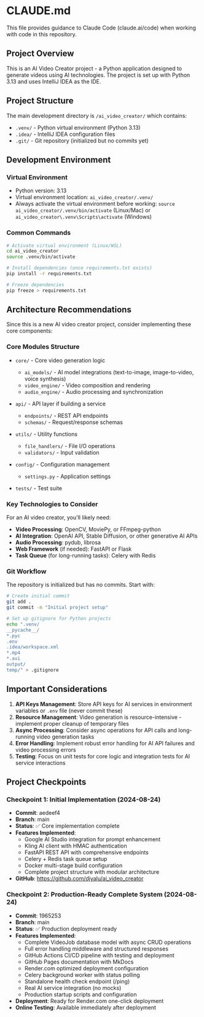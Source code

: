 # CLAUDE.md

This file provides guidance to Claude Code (claude.ai/code) when working with code in this repository.

## Project Overview

This is an AI Video Creator project - a Python application designed to generate videos using AI technologies. The project is set up with Python 3.13 and uses IntelliJ IDEA as the IDE.

## Project Structure

The main development directory is `/ai_video_creator/` which contains:
- `.venv/` - Python virtual environment (Python 3.13)
- `.idea/` - IntelliJ IDEA configuration files
- `.git/` - Git repository (initialized but no commits yet)

## Development Environment

### Virtual Environment
- Python version: 3.13
- Virtual environment location: `ai_video_creator/.venv/`
- Always activate the virtual environment before working: `source ai_video_creator/.venv/bin/activate` (Linux/Mac) or `ai_video_creator\.venv\Scripts\activate` (Windows)

### Common Commands

```bash
# Activate virtual environment (Linux/WSL)
cd ai_video_creator
source .venv/bin/activate

# Install dependencies (once requirements.txt exists)
pip install -r requirements.txt

# Freeze dependencies
pip freeze > requirements.txt
```

## Architecture Recommendations

Since this is a new AI video creator project, consider implementing these core components:

### Core Modules Structure
- `core/` - Core video generation logic
  - `ai_models/` - AI model integrations (text-to-image, image-to-video, voice synthesis)
  - `video_engine/` - Video composition and rendering
  - `audio_engine/` - Audio processing and synchronization
  
- `api/` - API layer if building a service
  - `endpoints/` - REST API endpoints
  - `schemas/` - Request/response schemas
  
- `utils/` - Utility functions
  - `file_handlers/` - File I/O operations
  - `validators/` - Input validation
  
- `config/` - Configuration management
  - `settings.py` - Application settings
  
- `tests/` - Test suite

### Key Technologies to Consider

For an AI video creator, you'll likely need:
- **Video Processing**: OpenCV, MoviePy, or FFmpeg-python
- **AI Integration**: OpenAI API, Stable Diffusion, or other generative AI APIs
- **Audio Processing**: pydub, librosa
- **Web Framework** (if needed): FastAPI or Flask
- **Task Queue** (for long-running tasks): Celery with Redis

### Git Workflow

The repository is initialized but has no commits. Start with:
```bash
# Create initial commit
git add .
git commit -m "Initial project setup"

# Set up gitignore for Python projects
echo ".venv/
__pycache__/
*.pyc
.env
.idea/workspace.xml
*.mp4
*.avi
output/
temp/" > .gitignore
```

## Important Considerations

1. **API Keys Management**: Store API keys for AI services in environment variables or `.env` file (never commit these)
2. **Resource Management**: Video generation is resource-intensive - implement proper cleanup of temporary files
3. **Async Processing**: Consider async operations for API calls and long-running video generation tasks
4. **Error Handling**: Implement robust error handling for AI API failures and video processing errors
5. **Testing**: Focus on unit tests for core logic and integration tests for AI service interactions

## Project Checkpoints

### Checkpoint 1: Initial Implementation (2024-08-24)
- **Commit**: aedeef4
- **Branch**: main
- **Status**: ✅ Core implementation complete
- **Features Implemented**:
  - Google AI Studio integration for prompt enhancement
  - Kling AI client with HMAC authentication
  - FastAPI REST API with comprehensive endpoints
  - Celery + Redis task queue setup
  - Docker multi-stage build configuration
  - Complete project structure with modular architecture
- **GitHub**: https://github.com/djyalu/ai_video_creator

### Checkpoint 2: Production-Ready Complete System (2024-08-24)
- **Commit**: 1965253
- **Branch**: main  
- **Status**: ✅ Production deployment ready
- **Features Implemented**:
  - Complete VideoJob database model with async CRUD operations
  - Full error handling middleware and structured responses
  - GitHub Actions CI/CD pipeline with testing and deployment
  - GitHub Pages documentation with MkDocs
  - Render.com optimized deployment configuration
  - Celery background worker with status polling
  - Standalone health check endpoint (/ping)
  - Real AI service integration (no mocks)
  - Production startup scripts and configuration
- **Deployment**: Ready for Render.com one-click deployment
- **Online Testing**: Available immediately after deployment